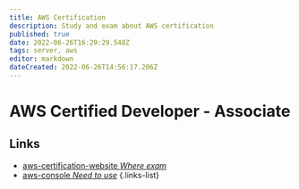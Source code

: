 ```yaml
---
title: AWS Certification
description: Study and exam about AWS certification
published: true
date: 2022-06-26T16:29:29.548Z
tags: server, aws
editor: markdown
dateCreated: 2022-06-26T14:56:17.206Z
---
```


# AWS Certified Developer - Associate

## Links
- [aws-certification-website *Where exam*](https://aws.amazon.com/cn/certification/certified-developer-associate/?ch=sec&sec=rmg&d=1)
- [aws-console *Need to use*](https://ap-southeast-2.console.aws.amazon.com/console)
{.links-list}